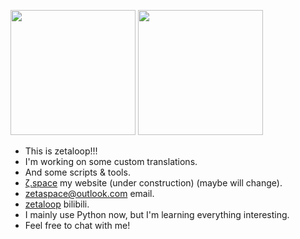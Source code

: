
<p align="left">
  <img height="200" src="https://github-readme-stats.vercel.app/api?username=zetaloop&show_icons=true&include_all_commits=true" />
  <img height="200" src="https://github-readme-stats.vercel.app/api/top-langs/?username=zetaloop&show_icons=true&layout=compact" />
</p>

<!--
**ZetaSp/ZetaSp** is a ✨ _special_ ✨ repository because its `README.md` (this file) appears on your GitHub profile.

Here are some ideas to get you started:

- 🔭 I’m currently working on ...
- 🌱 I’m currently learning ...
- 👯 I’m looking to collaborate on ...
- 🤔 I’m looking for help with ...
- 💬 Ask me about ...
- 📫 How to reach me: ...
- 😄 Pronouns: ...
- ⚡ Fun fact: ...
-->

- This is zetaloop!!!
- I'm working on some custom translations.
- And some scripts & tools.
- [ζ.space](https://xn--rxa.space) my website (under construction) (maybe will change).
- [zetaspace@outlook.com](mailto:zetaspace@outlook.com) email.
- [zetaloop](https://space.bilibili.com/99583527) bilibili.
- I mainly use Python now, but I'm learning everything interesting.
- Feel free to chat with me!
